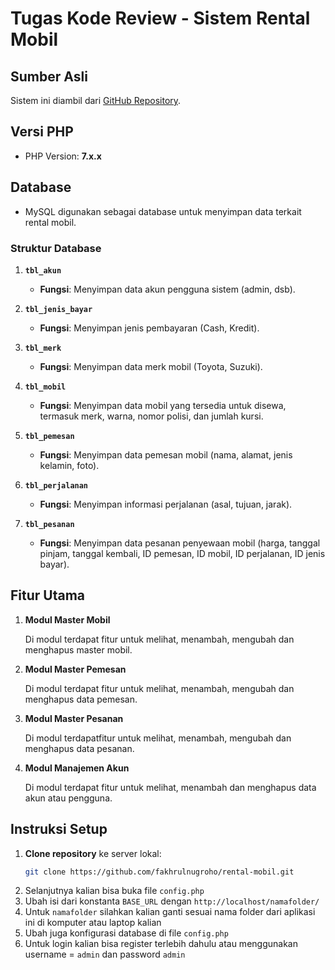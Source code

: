 # Tugas Kode Review - Sistem Rental Mobil

## Sumber Asli
Sistem ini diambil dari [GitHub Repository](https://github.com/fakhrulnugroho/rental-mobil).

## Versi PHP
- PHP Version: **7.x.x**

## Database
- MySQL digunakan sebagai database untuk menyimpan data terkait rental mobil.

### Struktur Database
1. **`tbl_akun`**
   - **Fungsi**: Menyimpan data akun pengguna sistem (admin, dsb).

2. **`tbl_jenis_bayar`**
   - **Fungsi**: Menyimpan jenis pembayaran (Cash, Kredit).

3. **`tbl_merk`**
   - **Fungsi**: Menyimpan data merk mobil (Toyota, Suzuki).

4. **`tbl_mobil`**
   - **Fungsi**: Menyimpan data mobil yang tersedia untuk disewa, termasuk merk, warna, nomor polisi, dan jumlah kursi.

5. **`tbl_pemesan`**
   - **Fungsi**: Menyimpan data pemesan mobil (nama, alamat, jenis kelamin, foto).

6. **`tbl_perjalanan`**
   - **Fungsi**: Menyimpan informasi perjalanan (asal, tujuan, jarak).

7. **`tbl_pesanan`**
   - **Fungsi**: Menyimpan data pesanan penyewaan mobil (harga, tanggal pinjam, tanggal kembali, ID pemesan, ID mobil, ID perjalanan, ID jenis bayar).

## Fitur Utama
1. **Modul Master Mobil**
   
   Di modul terdapat fitur untuk melihat, menambah, mengubah dan menghapus master mobil.
   
2. **Modul Master Pemesan**
   
   Di modul terdapat fitur untuk melihat, menambah, mengubah dan menghapus data pemesan.
   
3. **Modul Master Pesanan**

   Di modul terdapatfitur untuk melihat, menambah, mengubah dan menghapus data pesanan.
   
4. **Modul Manajemen Akun**

   Di modul terdapat fitur untuk melihat, menambah dan menghapus data akun atau pengguna.

## Instruksi Setup
1. **Clone repository** ke server lokal:
   ```bash
   git clone https://github.com/fakhrulnugroho/rental-mobil.git
2. Selanjutnya kalian bisa buka file `config.php` 
3. Ubah isi dari konstanta `BASE_URL` dengan `http://localhost/namafolder/`
4. Untuk `namafolder` silahkan kalian ganti sesuai nama folder dari aplikasi ini di komputer atau laptop kalian
5. Ubah juga konfigurasi database di file `config.php` 
6. Untuk login kalian bisa register terlebih dahulu atau menggunakan username = `admin` dan password `admin`


